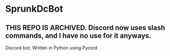 # SprunkDcBot
## THIS REPO IS ARCHIVED. Discord now uses slash commands, and I have no use for it anyways.
Discord bot; Written in Python using Pycord
